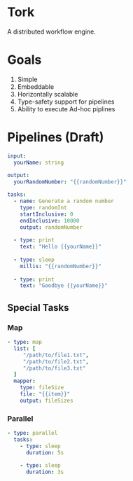 # Tork

A distributed workflow engine.

# Goals

1. Simple
2. Embeddable
3. Horizontally scalable
4. Type-safety support for pipelines
5. Ability to execute Ad-hoc piplines

# Pipelines (Draft)

```yaml
input:
  yourName: string
    
output:
  yourRandomNumber: "{{randomNumber}}"

tasks:
  - name: Generate a random number
    type: randomInt
    startInclusive: 0
    endInclusive: 10000
    output: randomNumber
    
  - type: print            
    text: "Hello {{yourName}}"
    
  - type: sleep
    millis: "{{randomNumber}}"
    
  - type: print
    text: "Goodbye {{yourName}}"
```

## Special Tasks

### Map

```yaml
- type: map
  list: [
     "/path/to/file1.txt",
     "/path/to/file2.txt",
     "/path/to/file3.txt"
  ]
  mapper:
    type: fileSize         
    file: "{{item}}"
    output: fileSizes
```

### Parallel

```yaml
- type: parallel
  tasks: 
    - type: sleep
      duration: 5s
        
    - type: sleep
      duration: 3s
```
